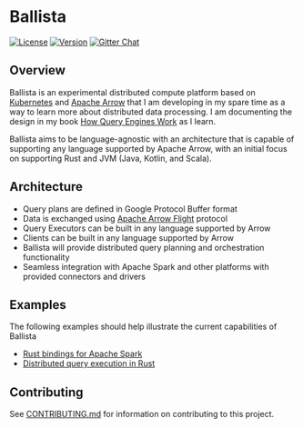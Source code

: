 # Ballista

[![License](https://img.shields.io/badge/License-Apache%202.0-blue.svg)](https://opensource.org/licenses/Apache-2.0)
[![Version](https://img.shields.io/crates/v/ballista.svg)](https://crates.io/crates/ballista)
[![Gitter Chat](https://badges.gitter.im/ballista-rs/community.svg)](https://gitter.im/ballista-rs/community?utm_source=badge&utm_medium=badge&utm_campaign=pr-badge&utm_content=badge)

## Overview

Ballista is an experimental distributed compute platform based on [Kubernetes](https://kubernetes.io/) and [Apache Arrow](https://arrow.apache.org/) that I am developing in my spare time as a way to learn more about distributed data processing. I am documenting the design in my book [How Query Engines Work](https://leanpub.com/how-query-engines-work) as I learn.

Ballista aims to be language-agnostic with an architecture that is capable of supporting any language supported by Apache Arrow, with an initial focus on supporting Rust and JVM (Java, Kotlin, and Scala). 

## Architecture

- Query plans are defined in Google Protocol Buffer format
- Data is exchanged using [Apache Arrow Flight](https://arrow.apache.org/blog/2019/10/13/introducing-arrow-flight/) protocol
- Query Executors can be built in any language supported by Arrow
- Clients can be built in any language supported by Arrow
- Ballista will provide distributed query planning and orchestration functionality 
- Seamless integration with Apache Spark and other platforms with provided connectors and drivers

## Examples

The following examples should help illustrate the current capabilities of Ballista

- [Rust bindings for Apache Spark](https://github.com/ballista-compute/ballista/tree/master/rust/examples/apache-spark-rust-bindings)
- [Distributed query execution in Rust](https://github.com/ballista-compute/ballista/tree/master/rust/examples/parallel-aggregate)

## Contributing

See [CONTRIBUTING.md](CONTRIBUTING.md) for information on contributing to this project.




